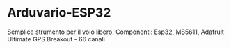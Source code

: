 # Arduvario-ESP32
Semplice strumento per il volo libero. Componenti: Esp32, MS5611, Adafruit Ultimate GPS Breakout - 66 canali 
